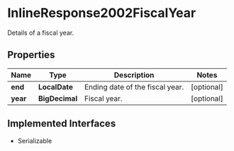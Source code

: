 

# InlineResponse2002FiscalYear

Details of a fiscal year.

## Properties

Name | Type | Description | Notes
------------ | ------------- | ------------- | -------------
**end** | **LocalDate** | Ending date of the fiscal year. |  [optional]
**year** | **BigDecimal** | Fiscal year. |  [optional]


## Implemented Interfaces

* Serializable


